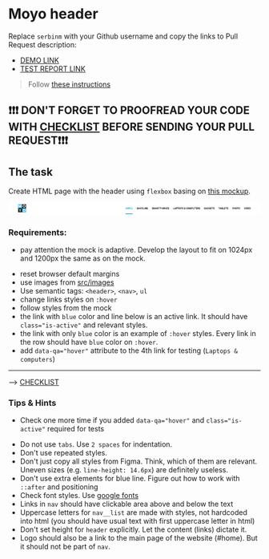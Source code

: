 # Moyo header
Replace `serbinm` with your Github username and copy the links to Pull Request description:
- [DEMO LINK](https://serbinm.github.io/layout_moyo-header/)
- [TEST REPORT LINK](https://serbinm.github.io/layout_moyo-header/report/html_report/)

> Follow [these instructions](https://mate-academy.github.io/layout_task-guideline/#how-to-solve-the-layout-tasks-on-github)

## ❗️❗️❗️ DON'T FORGET TO PROOFREAD YOUR CODE WITH [CHECKLIST](https://github.com/mate-academy/layout_moyo-header/blob/master/checklist.md) BEFORE SENDING YOUR PULL REQUEST❗️❗️❗️

## The task
Create HTML page with the header using `flexbox` basing on [this mockup](https://www.figma.com/file/1sog2rmfyCjnVxkeZ3ptnc/MOYO-%2F-Header?node-id=0%3A1).

![screenshot](./references/header-example.png)

### Requirements:
- pay attention the mock is adaptive. Develop the layout to fit on 1024px and 1200px the same as on the mock.
+ reset browser default margins 
+ use images from [src/images](src/images)
+ Use semantic tags: `<header>`, `<nav>`, `ul`
+ change links styles on `:hover`
+ follow styles from the mock
+ the link with `blue` color and line below is an active link. It should have `class="is-active"` and relevant styles.
+ the link with only `blue` color is an example of `:hover` styles. Every link in the row should have `blue` color on `:hover`.
+ add `data-qa="hover"` attribute to the 4th link for testing (`Laptops & computers`)
---
--> [CHECKLIST](https://github.com/mate-academy/layout_moyo-header/blob/master/checklist.md)

### Tips & Hints
- Check one more time if you added `data-qa="hover"` and `class="is-active"`
required for tests
+ Do not use `tabs`. Use `2 spaces` for indentation.
+ Don't use repeated styles.
+ Don't just copy all styles from Figma. Think, which of them are relevant.
Uneven sizes (e.g. `line-height: 14.6px`) are definitely useless.
+ Don't use extra elements for blue line. Figure out how to work with `::after`
and positioning
+ Check font styles. Use [google fonts](https://fonts.google.com/)
+ Links in `nav` should have clickable area above and below the text
+ Uppercase letters for `nav__list` are made with styles, not hardcoded into
html (you should have usual text with first uppercase letter in html)
+ Don't set height for `header` explicitly. Let the content (links) dictate it.
+ Logo should also be a link to the main page of the website (#home). But it
should not be part of `nav`.
